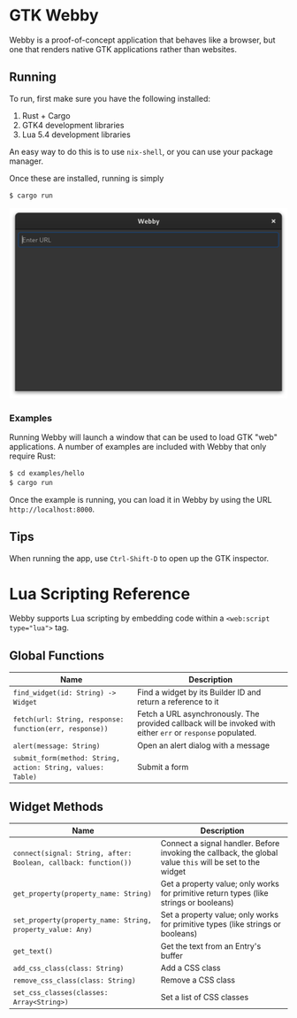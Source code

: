 # GTK Webby

Webby is a proof-of-concept application that behaves like a browser, but one that renders native GTK
applications rather than websites.

## Running

To run, first make sure you have the following installed:

1. Rust + Cargo
2. GTK4 development libraries
3. Lua 5.4 development libraries

An easy way to do this is to use `nix-shell`, or you can use your package manager.

Once these are installed, running is simply

```sh
$ cargo run
```

![Screenshot](images/screenshot.png)

### Examples

Running Webby will launch a window that can be used to load GTK "web" applications. A number of
examples are included with Webby that only require Rust:

```sh
$ cd examples/hello
$ cargo run
```

Once the example is running, you can load it in Webby by using the URL `http://localhost:8000`.

## Tips

When running the app, use `Ctrl-Shift-D` to open up the GTK inspector.

# Lua Scripting Reference

Webby supports Lua scripting by embedding code within a `<web:script type="lua">` tag.

## Global Functions

| Name | Description |
| --- | --- |
| `find_widget(id: String) -> Widget` | Find a widget by its Builder ID and return a reference to it |
| `fetch(url: String, response: function(err, response))` | Fetch a URL asynchronously. The provided callback will be invoked with either `err` or `response` populated. |
| `alert(message: String)` | Open an alert dialog with a message |
| `submit_form(method: String, action: String, values: Table)` | Submit a form |

## Widget Methods

| Name | Description |
| --- | --- |
| `connect(signal: String, after: Boolean, callback: function())` | Connect a signal handler. Before invoking the callback, the global value `this` will be set to the widget |
| `get_property(property_name: String)` | Get a property value; only works for primitive return types (like strings or booleans) |
| `set_property(property_name: String, property_value: Any)` | Set a property value; only works for primitive types (like strings or booleans) |
| `get_text()` | Get the text from an Entry's buffer |
| `add_css_class(class: String)` | Add a CSS class |
| `remove_css_class(class: String)` | Remove a CSS class |
| `set_css_classes(classes: Array<String>)` | Set a list of CSS classes |
 

<!-- vim: set tw=100: -->
